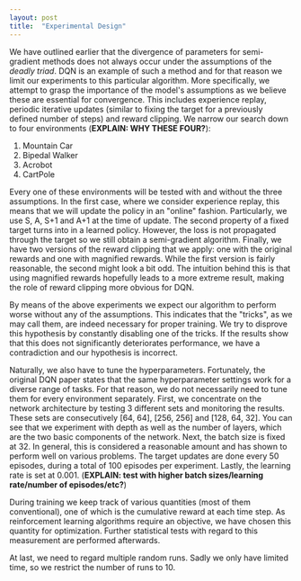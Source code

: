 ```yaml
---
layout: post
title:  "Experimental Design"
---
```


We have outlined earlier that the divergence of parameters for semi-gradient methods does not always occur under the assumptions of the *deadly triad*. DQN is an example of such a method and for that reason we limit our experiments to this particular algorithm. More specifically, we attempt to grasp the importance of the model's assumptions as we believe these are essential for convergence. This includes experience replay, periodic iterative updates (similar to fixing the target for a previously defined number of steps) and reward clipping. We narrow our search down to four environments (**EXPLAIN: WHY THESE FOUR?**):

1. Mountain Car
2. Bipedal Walker
3. Acrobot
4. CartPole

Every one of these environments will be tested with and without the three assumptions. In the first case, where we consider experience replay, this means that we will update the policy in an "online" fashion. Particularly, we use S, A, S+1 and A+1 at the time of update. The second property of a fixed target turns into in a learned policy. However, the loss is not propagated through the target so we still obtain a semi-gradient algorithm. Finally, we have two versions of the reward clipping that we apply: one with the original rewards and one with magnified rewards. While the first version is fairly reasonable, the second might look a bit odd. The intuition behind this is that using magnified rewards hopefully leads to a more extreme result, making the role of reward clipping more obvious for DQN.

By means of the above experiments we expect our algorithm to perform worse without any of the assumptions. This indicates that the "tricks", as we may call them, are indeed necessary for proper training. We try to disprove this hypothesis by constantly disabling one of the tricks. If the results show that this does not significantly deteriorates performance, we have a contradiction and our hypothesis is incorrect.  

Naturally, we also have to tune the hyperparameters. Fortunately, the original DQN paper states that the same hyperparameter settings work for a diverse range of tasks. For that reason, we do not necessarily need to tune them for every environment separately. First, we concentrate on the network architecture by testing 3 different sets and monitoring the results. These sets are consecutively [64, 64], [256, 256] and [128, 64, 32]. You can see that we experiment with depth as well as the number of layers, which are the two basic components of the network. Next, the batch size is fixed at 32. In general, this is considered a reasonable amount and has shown to perform well on various problems. The target updates are done every 50 episodes, during a total of 100 episodes per experiment. Lastly, the learning rate is set at 0.001. (**EXPLAIN: test with higher batch sizes/learning rate/number of episodes/etc?**)
<!-- Larger batch sizes have a risk of deteriorating the model's performance, as it can no longer generalize as well as before.  -->

During training we keep track of various quantities (most of them conventional), one of which is the cumulative reward at each time step. As reinforcement learning algorithms require an objective, we have chosen this quantity for optimization. Further statistical tests with regard to this measurement are performed afterwards.

At last, we need to regard multiple random runs. Sadly we only have limited time, so we restrict the number of runs to 10.  
